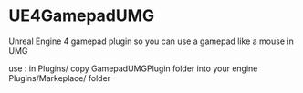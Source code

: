 # UE4GamepadUMG
Unreal Engine 4 gamepad plugin so you can use a gamepad like a mouse in UMG

use : 
in Plugins/
copy GamepadUMGPlugin folder into your engine Plugins/Markeplace/ folder
